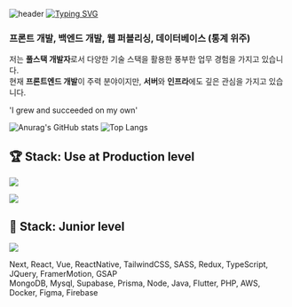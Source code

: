 ![header](https://capsule-render.vercel.app/api?type=waving&color=B8860B&text=&animation=twinkling&height=80)
[![Typing SVG](https://readme-typing-svg.demolab.com?font=Alkatra&weight=500&size=45&duration=3500&pause=3&color=B8860B&center=false&vCenter=false&multiline=true&repeat=true&width=1000&height=100&lines=👋+Hey+there,+I'm+Full-Stack+Marmot)](https://git.io/typing-svg)

### 프론트 개발, 백엔드 개발, 웹 퍼블리싱, 데이터베이스 (통계 위주) 

저는 **풀스택 개발자**로서 다양한 기술 스택을 활용한 풍부한 업무 경험을 가지고 있습니다.    
현재 **프론트엔드 개발**이 주력 분야이지만, **서버**와 **인프라**에도 깊은 관심을 가지고 있습니다.    

'I grew and succeeded on my own'

![Anurag's GitHub stats](https://github-readme-stats.vercel.app/api?username=HappyMarmot123&show_icons=true&include_all_commits=true&title_color=E0E0E0&text_color=A0A0A0&bg_color=90,0F1D3F,331A47,663399)
![Top Langs](https://github-readme-stats.vercel.app/api/top-langs/?username=HappyMarmot123&layout=compact&title_color=E0E0E0&text_color=A0A0A0&bg_color=90,0F1D3F,331A47,663399)

## 🏆 Stack: Use at Production level

<p align="left">
  <a href="https://skillicons.dev">
    <img src="https://skillicons.dev/icons?i=nextjs,react,vue,tailwind,sass,redux,ts,jquery" />
  </a>
</p>
<p align="left">
  <a href="https://skillicons.dev">
    <img src="https://skillicons.dev/icons?i=mongodb,mysql,supabase,prisma,nodejs,java" />
  </a>
</p>
    
## 🌱 Stack: Junior level

<p align="left">
  <a href="https://skillicons.dev/icons?i=css">
    <img src="https://skillicons.dev/icons?i=flutter,php,aws,docker,figma,firebase" />
  </a>
</p>

Next, React, Vue, ReactNative, TailwindCSS, SASS, Redux, TypeScript, JQuery, FramerMotion, GSAP    
MongoDB, Mysql, Supabase, Prisma, Node, Java, Flutter, PHP, AWS, Docker, Figma, Firebase      




